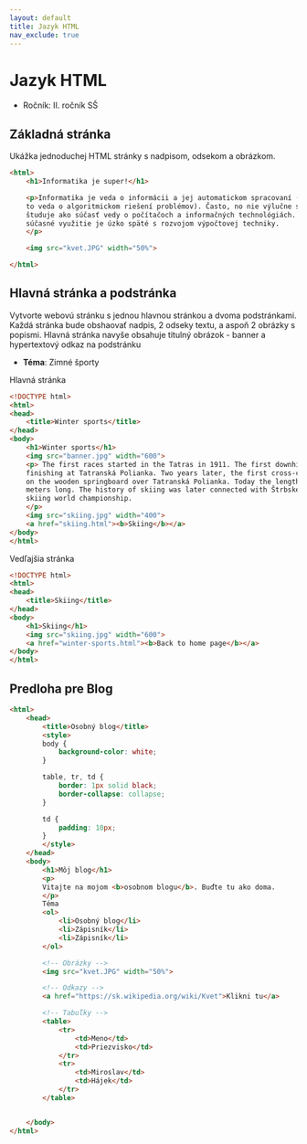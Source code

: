 ```yaml
---
layout: default
title: Jazyk HTML
nav_exclude: true
---
```


# Jazyk HTML
- Ročník: II. ročník SŠ


## Základná stránka

Ukážka jednoduchej HTML stránky s nadpisom, odsekom a obrázkom.
```html
<html>
    <h1>Informatika je super!</h1>

    <p>Informatika je veda o informácii a jej automatickom spracovaní (je
    to veda o algoritmickom riešení problémov). Často, no nie výlučne sa
    študuje ako súčasť vedy o počítačoch a informačných technológiách. Jej
    súčasné využitie je úzko späté s rozvojom výpočtovej techniky.
    </p>

    <img src="kvet.JPG" width="50%">

</html>
```


## Hlavná stránka a podstránka

Vytvorte webovú stránku s jednou hlavnou stránkou a dvoma podstránkami. Každá stránka bude obshaovať nadpis, 2 odseky textu, a aspoň 2 obrázky s popismi.
Hlavná stránka navyše obsahuje titulný obrázok - banner a hypertextový odkaz na podstránku

- **Téma**: Zimné športy


Hlavná stránka
```html
<!DOCTYPE html>
<html>
<head>
    <title>Winter sports</title>
</head>
<body>
    <h1>Winter sports</h1>
    <img src="banner.jpg" width="600">
    <p> The first races started in the Tatras in 1911. The first downhill race was organised on the 6 km track starting at Sliezsky dom and
    finishing at Tatranská Polianka. Two years later, the first cross-country skiers set off for the race. The ski jumpers made their first jump
    on the wooden springboard over Tatranská Polianka. Today the length of the jumps makes us smile as the longest of them was only around 25
    meters long. The history of skiing was later connected with Štrbské Pleso and its centre Areál snov which in 1970 became the place of the
    skiing world championship.
    </p>
    <img src="skiing.jpg" width="400">
    <a href="skiing.html"><b>Skiing</b></a>
</body>
</html>
```


Vedľajšia stránka
```html
<!DOCTYPE html>
<html>
<head>
    <title>Skiing</title>
</head>
<body>
    <h1>Skiing</h1>
    <img src="skiing.jpg" width="600">
    <a href="winter-sports.html"><b>Back to home page</b></a>
</body>
</html>
```

## Predloha pre Blog

```html
<html>
    <head>
        <title>Osobný blog</title>
        <style>
        body {
            background-color: white;
        }

        table, tr, td {
            border: 1px solid black;
            border-collapse: collapse;
        }

        td {
            padding: 10px;
        }
        </style>
    </head>
    <body>
        <h1>Môj blog</h1>
        <p>
        Vitajte na mojom <b>osobnom blogu</b>. Buďte tu ako doma.
        </p>
        Téma
        <ol>
            <li>Osobný blog</li>
            <li>Zápisník</li>
            <li>Zápisník</li>
        </ol>

        <!-- Obrázky -->
        <img src="kvet.JPG" width="50%">

        <!-- Odkazy -->
        <a href="https://sk.wikipedia.org/wiki/Kvet">Klikni tu</a>

        <!-- Tabuľky -->
        <table>
            <tr>
                <td>Meno</td>
                <td>Priezvisko</td>
            </tr>
            <tr>
                <td>Miroslav</td>
                <td>Hájek</td>
            </tr>
        </table>


    </body>
</html>
```
